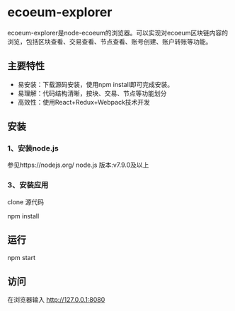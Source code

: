 # ecoeum-explorer

ecoeum-explorer是node-ecoeum的浏览器。可以实现对ecoeum区块链内容的浏览，包括区块查看、交易查看、节点查看、账号创建、账户转账等功能。

## 主要特性

* 易安装：下载源码安装，使用npm install即可完成安装。
* 易理解：代码结构清晰，按块、交易、节点等功能划分
* 高效性：使用React+Redux+Webpack技术开发

## 安装

### 1、安装node.js

参见https://nodejs.org/
node.js 版本:v7.9.0及以上

### 3、安装应用

clone 源代码

npm install

## 运行

npm start

## 访问

在浏览器输入 http://127.0.0.1:8080